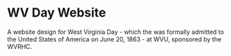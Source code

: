 # WV Day Website
A website design for West Virginia Day - which the was formally admitted to the United States of America on June 20, 1863 - at WVU, sponsored by the WVRHC.
